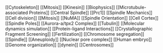 [[Cytoskeleton]]
[[Mitosis]]
[[Kinesin]]
[[Biophysics]]
[[Microtubule-associated Proteins]]
[[Central Spindle]]
[[Prc1]]
[[Spindle Mechanics]]
[[Cell division]]
[[Mitosis]]
[[NuMA]]
[[Spindle Orientation]]
[[Cell Cortex]]
[[Spindle Poles]]
[[Aurora-a/tpx2 Complex]]
[[Tubulin]]
[[Molecular dynamics simulation]]
[[Protein-ligand Interactions]]
[[Crystallographic Fragment Screening]]
[[Fertilization]]
[[Chromosome segregation]]
[[Spindle]]
[[Aneuploidy]]
[[Nuclear pore complex]]
[[Human embryo]]
[[Genome organization]]
[[dynein]]
[[Centrosomes]]
